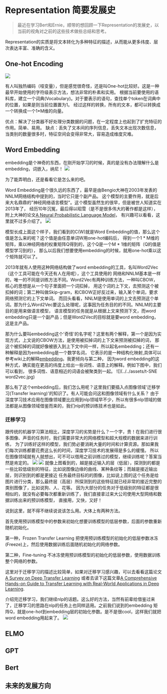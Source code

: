 # Representation 简要发展史

>最近在学习Bert和Ernie，顺带的想回顾一下Representation的发展史，以当前的视角对之前的这些技术做些总结和思考。

Representation的实质是将文本转化为多种特征的描述，从而能从更多纬度、层次表达丰富、准确的含义。

## One-hot Encoding
![](../../assets/onehot.jpg)

有人叫独热编码（哑变量），但是感觉很奇怪，还是叫One-hot比较好。这是一种最早开始使用的字符级表示方法，想法非常的朴素和实用。
根据当前要使用的语料库，建立一个词典(Vocabulary)。对于要表示的语句，查找单个token在词典中的位置，如果是则当前位置置为1。
经过这样的转换，所有的文本，都可以转换成一个转换成一个1*M维的向量。

优点：解决了分类器不好处理分类数据的问题，在一定程度上也起到了扩充特征的作用。简单、易用。
缺点：丢失了文本间的序列信息，丢失文本出现次数信息，当类别的数量很多时，特征空间会变得非常大，容易造成维度灾难。

## Word Embedding
embedding是个神奇的东西，在刚开始学习的时候，真的是没有办法理解什么是embedding，词嵌入，纳尼！
![](../../assets/doubt.jpg)

为了能弄明白，还是看看它是怎么来的吧。

Word Embedding是个很久远的东西了，最早是由Bengio大神在2003年发表的NNLM网络结构中提到的，当时它只是个副产品。
这个模型的主要作用，就是后来大名鼎鼎的"神经网络语言模型"。这个模型虽然生的很早，但是被世人知道实在2013年了，
经历10年沉冤，最后得以昭雪（是不是很多伟大的著作都是这样），附上大神的论文[A Neural Probabilistic Language Model](http://www.jmlr.org/papers/volume3/bengio03a/bengio03a.pdf)，
有兴趣可以看看，这里就不过多介绍了。
![](../../assets/nnlm.jpg)

模型长成上面这个样子，我们看到的C(W)就是Word Embedding的值，那么这个值是怎么来的呢？这个值是由任意单词W用one-hot编码后，
得到一个1 * M维的矩阵，乘以神经网络的权重矩阵Q得到的，这个Q是一个M * 1维的矩阵（Q的值是模型学习到的），
那么以后我们想要使用embedding的时候，就用one-hot乘以这个矩阵就可以了。

2013年就有人使用这种网络结构做了word embedding的工具，名叫Word2Vec（这个工具可能在今天还有人在用呢），这个工具使用的
网络和NNLM基本是一样的，唯一的不同是训练方法不同。Word2Vec有两种训练方法，一种叫CBOW，核心的思想是从一个句子里面把一个词扣掉，
用这个词的上下文，去预测这个被扣掉的词；第二种叫做Skip-gram，和CBOW正好反过来，输入某个单词，要求网络预测它的上下文单词。
而回头看看，NNLM是使用单词的上文去预测这个单词。那为什么Word2Vec要这么处理呢，这事因为任务目的的不同。NNLM的主要目的是用来做语言模型，
语言模型的任务就是从根据上文来预测下文，而word embedding只是一个副产品；但是Word2Vec的目标就是要word embedding，这是主产品。

那为什么要叫embedding这个'奇怪'的名字呢？这里有两个解释，第一个是因为实现方式，上文说的CBOW方法，是使用被扣掉词的上下文来预测被扣掉的词，
那这个被扣掉的词就好像被嵌入到上下文中间一样，所以起名embedding；还有一种解释是因为embedding是一个数学名词，
它表示的是一种结构化映射,具体可以参考wiki上的解释[embedding](https://en.wikipedia.org/wiki/Embedding)。我更倾向与第二种，
因为word embedding的这种方式，确实能在更高的纬度上给出一些词性、语意上的解释。例如下图中，我们可以看到，
很多词性、语意相近的词语会被聚类到一起。
![](../../assets/t-SNE word2vec.jpg)

那么有了这个embedding后，我们怎么用呢？这里我们要插入点图像领域'迁移学习(Transfer learning)'的知识了。有人可能会问这和图像领域有什么关系？
由于深度学习技术应用在图像领域要比应用到nlp领域早不少，所以有很多nlp领域的做法都是从图像领域借鉴而来的，我们nlp的预训练技术也是如此。

### 迁移学习
跟传统的机器学习算法相比，深度学习的劣势是什么？一个字，贵！在我们进行很多图像、声音的任务时，我们需要非常大的网络模型和超大规模的数据来进行训练，
为了训练好这样的模型，我们势必要消耗大量的时间和计算资源。那如果我们每次训练都要花费这么长的时间，深度学习技术的发展得是多么的缓慢。
所以在图像领域就有人就想出，可不可以借用之前训练过的模型，继续训练呢？答案当然是肯定的。
![](../../assets/1-2layers.png)
![](../../assets/3-5layers.png)
就像上图看到的，越是接近输入的层（低层），探测到的都是一些比较低级别的特征，比如说图像边缘的曲线、某种条纹等；而越是接近输出层，则识别到的都是更接近
任务最终目标的的图像，比如说上图的这个任务是给图片进行分类，那么最终层（高层）所探测到的这些特征就已经非常的接近完整的类别图像了，比如说狗、人、花等。
因为大部分的任务对于低级别的特征都是很相似的，就没有必要每次都重新训练了，我们直接拿过来大公司使用大型网络和数据训练出来的预训练模型，
直接用，又快，又好！

说到这里，就不得不继续说说该怎么用。大体上有两种方法。

首先使用预训练模型中的参数来初始化想要训练模型的低层参数，后面的参数重新随机初始化。

第一种，Frozen Transfer Learning
把使用预训练模型的初始化的低层参数冰冻(Freeze)上，然后使用数据训练后面随机初始化的网络参数。

第二种，Fine-tuning
不冰冻使用预训练模型的初始化的低层参数，使用数据训练整个网络的参数。

这里对于迁移学习的描述比较简单，如果对迁移学习感兴趣，可以去看看这篇论文[A Survey on Deep Transfer Learning](https://arxiv.org/pdf/1808.01974.pdf)
或者去读下这篇文章[A Comprehensive Hands-on Guide to Transfer Learning with Real-World Applications in Deep Learning](https://towardsdatascience.com/a-comprehensive-hands-on-guide-to-transfer-learning-with-real-world-applications-in-deep-learning-212bf3b2f27a).

介绍完迁移学习，我们继续nlp的话题。这么好的方法，当然有前辈给借鉴过来了，迁移学习的思路在nlp的任务上也同样适用。之前我们说到的embedding
矩阵Q，就是one-hot到embedding层的初始化参数。是不是很cool，这样我们就把word embedding用起来了。
![](../../assets/onehot2embedding.png)

## ELMO


## GPT


## Bert


## 未来的发展方向

